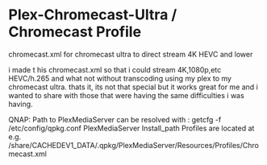 # Plex-Chromecast-Ultra / Chromecast  Profile
chromecast.xml for chromecast ultra to direct stream 4K HEVC and lower


i made t his chromecast.xml so that i could stream 4K,1080p,etc  HEVC/h.265 and what not without transcoding using my plex to my chromecast ultra.  thats it, its not that special but it works great for me and i wanted to share with those that were having the same difficulties i was having.

QNAP:
Path to PlexMediaServer can be resolved with : getcfg -f /etc/config/qpkg.conf PlexMediaServer Install_path
Profiles are located at e.g. /share/CACHEDEV1_DATA/.qpkg/PlexMediaServer/Resources/Profiles/Chromecast.xml
